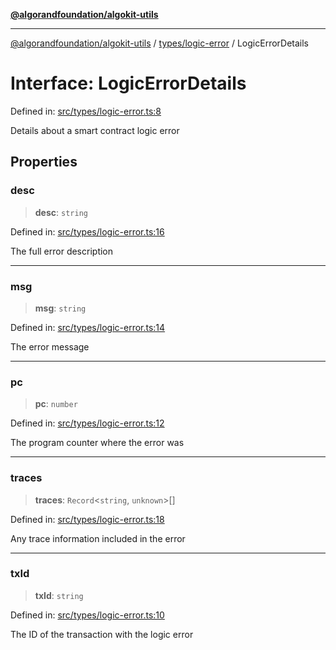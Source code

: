[**@algorandfoundation/algokit-utils**](../../../README.md)

***

[@algorandfoundation/algokit-utils](../../../README.md) / [types/logic-error](../README.md) / LogicErrorDetails

# Interface: LogicErrorDetails

Defined in: [src/types/logic-error.ts:8](https://github.com/algorandfoundation/algokit-utils-ts/blob/main/src/types/logic-error.ts#L8)

Details about a smart contract logic error

## Properties

### desc

> **desc**: `string`

Defined in: [src/types/logic-error.ts:16](https://github.com/algorandfoundation/algokit-utils-ts/blob/main/src/types/logic-error.ts#L16)

The full error description

***

### msg

> **msg**: `string`

Defined in: [src/types/logic-error.ts:14](https://github.com/algorandfoundation/algokit-utils-ts/blob/main/src/types/logic-error.ts#L14)

The error message

***

### pc

> **pc**: `number`

Defined in: [src/types/logic-error.ts:12](https://github.com/algorandfoundation/algokit-utils-ts/blob/main/src/types/logic-error.ts#L12)

The program counter where the error was

***

### traces

> **traces**: `Record`\<`string`, `unknown`\>[]

Defined in: [src/types/logic-error.ts:18](https://github.com/algorandfoundation/algokit-utils-ts/blob/main/src/types/logic-error.ts#L18)

Any trace information included in the error

***

### txId

> **txId**: `string`

Defined in: [src/types/logic-error.ts:10](https://github.com/algorandfoundation/algokit-utils-ts/blob/main/src/types/logic-error.ts#L10)

The ID of the transaction with the logic error
